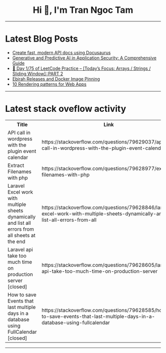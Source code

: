 <h1 align="center">Hi 👋, I'm Tran Ngoc Tam</h1>

---

# Latest Blog Posts 
<!-- BLOG-POST-LIST:START -->
- [Create fast, modern API docs using Docusaurus](https://dev.to/logrocket/create-fast-modern-api-docs-using-docusaurus-2ccm)
- [Generative and Predictive AI in Application Security: A Comprehensive Guide](https://dev.to/lynxfelony1/generative-and-predictive-ai-in-application-security-a-comprehensive-guide-21dg)
- [📅 Day 1/75 of LeetCode Practice – [Today’s Focus: Arrays / Strings / Sliding Window]::PART 2](https://dev.to/nish2005karsh/day-175-of-leetcode-practice-todays-focus-arrays-strings-sliding-window-3763)
- [Ebirah Releases and Docker Image Pinning](https://dev.to/jonasbn/ebirah-releases-and-docker-image-pinning-4pb)
- [10 Rendering patterns for Web Apps](https://dev.to/riteshkokam/10-rendering-patterns-for-web-apps-gp4)
<!-- BLOG-POST-LIST:END -->

---

# Latest stack oveflow activity
<table>
  <tr><th>Title</th><th>Link</th></tr>
  <!-- STACKOVERFLOW:START --><tr><td>API call in wordpress with the plugin event calendar</td><td>https://stackoverflow.com/questions/79629037/api-call-in-wordpress-with-the-plugin-event-calendar</td></tr><tr><td>Extract Filenames with php</td><td>https://stackoverflow.com/questions/79628977/extract-filenames-with-php</td></tr><tr><td>Laravel Excel work with multiple sheets dynamically and list all errors from all sheets at the end</td><td>https://stackoverflow.com/questions/79628846/laravel-excel-work-with-multiple-sheets-dynamically-and-list-all-errors-from-all</td></tr><tr><td>Laravel api take too much time on production server [closed]</td><td>https://stackoverflow.com/questions/79628605/laravel-api-take-too-much-time-on-production-server</td></tr><tr><td>How to save Events that last multiple days in a database using FullCalendar [closed]</td><td>https://stackoverflow.com/questions/79628585/how-to-save-events-that-last-multiple-days-in-a-database-using-fullcalendar</td></tr><!-- STACKOVERFLOW:END -->
</table>

---


